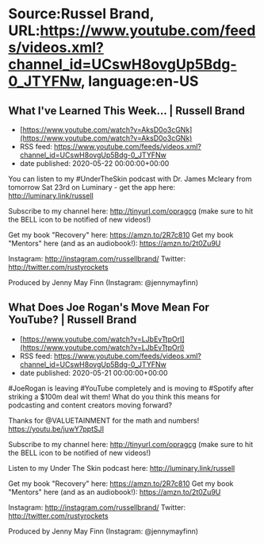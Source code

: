 # Source:Russel Brand, URL:https://www.youtube.com/feeds/videos.xml?channel_id=UCswH8ovgUp5Bdg-0_JTYFNw, language:en-US

## What I've Learned This Week... | Russell Brand
 - [https://www.youtube.com/watch?v=AksD0o3cGNk](https://www.youtube.com/watch?v=AksD0o3cGNk)
 - RSS feed: https://www.youtube.com/feeds/videos.xml?channel_id=UCswH8ovgUp5Bdg-0_JTYFNw
 - date published: 2020-05-22 00:00:00+00:00

You can listen to my #UnderTheSkin podcast with Dr. James Mcleary from tomorrow Sat 23rd on Luminary - get the app here: http://luminary.link/russell

Subscribe to my channel here: http://tinyurl.com/opragcg
(make sure to hit the BELL icon to be notified of new videos!)

Get my book "Recovery" here: https://amzn.to/2R7c810
Get my book "Mentors" here (and as an audiobook!): https://amzn.to/2t0Zu9U

Instagram: http://instagram.com/russellbrand/
Twitter: http://twitter.com/rustyrockets

Produced by Jenny May Finn (Instagram: @jennymayfinn)

## What Does Joe Rogan's Move Mean For YouTube? | Russell Brand
 - [https://www.youtube.com/watch?v=LJbEvTtpOrI](https://www.youtube.com/watch?v=LJbEvTtpOrI)
 - RSS feed: https://www.youtube.com/feeds/videos.xml?channel_id=UCswH8ovgUp5Bdg-0_JTYFNw
 - date published: 2020-05-21 00:00:00+00:00

#JoeRogan is leaving #YouTube completely and is moving to #Spotify after striking a $100m deal wit them! What do you think this means for podcasting and content creators moving forward?

Thanks for @VALUETAINMENT for the math and numbers!
https://youtu.be/juwY7pptSJI

Subscribe to my channel here: http://tinyurl.com/opragcg
(make sure to hit the BELL icon to be notified of new videos!)

Listen to my Under The Skin podcast here: 
http://luminary.link/russell

Get my book "Recovery" here: https://amzn.to/2R7c810
Get my book "Mentors" here (and as an audiobook!): https://amzn.to/2t0Zu9U

Instagram: http://instagram.com/russellbrand/
Twitter: http://twitter.com/rustyrockets

Produced by Jenny May Finn (Instagram: @jennymayfinn)

